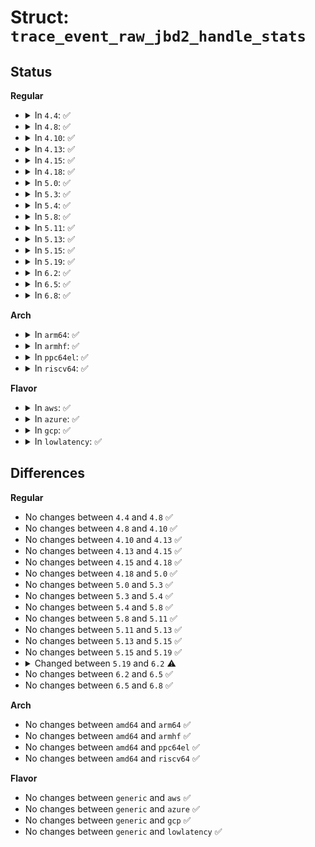 # Struct: <code>trace_event_raw_jbd2_handle_stats</code>

## Status
<b>Regular</b>
<ul>
<li>
<details>
<summary>In <code>4.4</code>: ✅</summary>

```c
struct trace_event_raw_jbd2_handle_stats {
    struct trace_entry ent;
    dev_t dev;
    long unsigned int tid;
    unsigned int type;
    unsigned int line_no;
    int interval;
    int sync;
    int requested_blocks;
    int dirtied_blocks;
    char __data[0];
};
```
</details>
</li>
<li>
<details>
<summary>In <code>4.8</code>: ✅</summary>

```c
struct trace_event_raw_jbd2_handle_stats {
    struct trace_entry ent;
    dev_t dev;
    long unsigned int tid;
    unsigned int type;
    unsigned int line_no;
    int interval;
    int sync;
    int requested_blocks;
    int dirtied_blocks;
    char __data[0];
};
```
</details>
</li>
<li>
<details>
<summary>In <code>4.10</code>: ✅</summary>

```c
struct trace_event_raw_jbd2_handle_stats {
    struct trace_entry ent;
    dev_t dev;
    long unsigned int tid;
    unsigned int type;
    unsigned int line_no;
    int interval;
    int sync;
    int requested_blocks;
    int dirtied_blocks;
    char __data[0];
};
```
</details>
</li>
<li>
<details>
<summary>In <code>4.13</code>: ✅</summary>

```c
struct trace_event_raw_jbd2_handle_stats {
    struct trace_entry ent;
    dev_t dev;
    long unsigned int tid;
    unsigned int type;
    unsigned int line_no;
    int interval;
    int sync;
    int requested_blocks;
    int dirtied_blocks;
    char __data[0];
};
```
</details>
</li>
<li>
<details>
<summary>In <code>4.15</code>: ✅</summary>

```c
struct trace_event_raw_jbd2_handle_stats {
    struct trace_entry ent;
    dev_t dev;
    long unsigned int tid;
    unsigned int type;
    unsigned int line_no;
    int interval;
    int sync;
    int requested_blocks;
    int dirtied_blocks;
    char __data[0];
};
```
</details>
</li>
<li>
<details>
<summary>In <code>4.18</code>: ✅</summary>

```c
struct trace_event_raw_jbd2_handle_stats {
    struct trace_entry ent;
    dev_t dev;
    long unsigned int tid;
    unsigned int type;
    unsigned int line_no;
    int interval;
    int sync;
    int requested_blocks;
    int dirtied_blocks;
    char __data[0];
};
```
</details>
</li>
<li>
<details>
<summary>In <code>5.0</code>: ✅</summary>

```c
struct trace_event_raw_jbd2_handle_stats {
    struct trace_entry ent;
    dev_t dev;
    long unsigned int tid;
    unsigned int type;
    unsigned int line_no;
    int interval;
    int sync;
    int requested_blocks;
    int dirtied_blocks;
    char __data[0];
};
```
</details>
</li>
<li>
<details>
<summary>In <code>5.3</code>: ✅</summary>

```c
struct trace_event_raw_jbd2_handle_stats {
    struct trace_entry ent;
    dev_t dev;
    long unsigned int tid;
    unsigned int type;
    unsigned int line_no;
    int interval;
    int sync;
    int requested_blocks;
    int dirtied_blocks;
    char __data[0];
};
```
</details>
</li>
<li>
<details>
<summary>In <code>5.4</code>: ✅</summary>

```c
struct trace_event_raw_jbd2_handle_stats {
    struct trace_entry ent;
    dev_t dev;
    long unsigned int tid;
    unsigned int type;
    unsigned int line_no;
    int interval;
    int sync;
    int requested_blocks;
    int dirtied_blocks;
    char __data[0];
};
```
</details>
</li>
<li>
<details>
<summary>In <code>5.8</code>: ✅</summary>

```c
struct trace_event_raw_jbd2_handle_stats {
    struct trace_entry ent;
    dev_t dev;
    long unsigned int tid;
    unsigned int type;
    unsigned int line_no;
    int interval;
    int sync;
    int requested_blocks;
    int dirtied_blocks;
    char __data[0];
};
```
</details>
</li>
<li>
<details>
<summary>In <code>5.11</code>: ✅</summary>

```c
struct trace_event_raw_jbd2_handle_stats {
    struct trace_entry ent;
    dev_t dev;
    long unsigned int tid;
    unsigned int type;
    unsigned int line_no;
    int interval;
    int sync;
    int requested_blocks;
    int dirtied_blocks;
    char __data[0];
};
```
</details>
</li>
<li>
<details>
<summary>In <code>5.13</code>: ✅</summary>

```c
struct trace_event_raw_jbd2_handle_stats {
    struct trace_entry ent;
    dev_t dev;
    long unsigned int tid;
    unsigned int type;
    unsigned int line_no;
    int interval;
    int sync;
    int requested_blocks;
    int dirtied_blocks;
    char __data[0];
};
```
</details>
</li>
<li>
<details>
<summary>In <code>5.15</code>: ✅</summary>

```c
struct trace_event_raw_jbd2_handle_stats {
    struct trace_entry ent;
    dev_t dev;
    long unsigned int tid;
    unsigned int type;
    unsigned int line_no;
    int interval;
    int sync;
    int requested_blocks;
    int dirtied_blocks;
    char __data[0];
};
```
</details>
</li>
<li>
<details>
<summary>In <code>5.19</code>: ✅</summary>

```c
struct trace_event_raw_jbd2_handle_stats {
    struct trace_entry ent;
    dev_t dev;
    long unsigned int tid;
    unsigned int type;
    unsigned int line_no;
    int interval;
    int sync;
    int requested_blocks;
    int dirtied_blocks;
    char __data[0];
};
```
</details>
</li>
<li>
<details>
<summary>In <code>6.2</code>: ✅</summary>

```c
struct trace_event_raw_jbd2_handle_stats {
    struct trace_entry ent;
    dev_t dev;
    tid_t tid;
    unsigned int type;
    unsigned int line_no;
    int interval;
    int sync;
    int requested_blocks;
    int dirtied_blocks;
    char __data[0];
};
```
</details>
</li>
<li>
<details>
<summary>In <code>6.5</code>: ✅</summary>

```c
struct trace_event_raw_jbd2_handle_stats {
    struct trace_entry ent;
    dev_t dev;
    tid_t tid;
    unsigned int type;
    unsigned int line_no;
    int interval;
    int sync;
    int requested_blocks;
    int dirtied_blocks;
    char __data[0];
};
```
</details>
</li>
<li>
<details>
<summary>In <code>6.8</code>: ✅</summary>

```c
struct trace_event_raw_jbd2_handle_stats {
    struct trace_entry ent;
    dev_t dev;
    tid_t tid;
    unsigned int type;
    unsigned int line_no;
    int interval;
    int sync;
    int requested_blocks;
    int dirtied_blocks;
    char __data[0];
};
```
</details>
</li>
</ul>
<b>Arch</b>
<ul>
<li>
<details>
<summary>In <code>arm64</code>: ✅</summary>

```c
struct trace_event_raw_jbd2_handle_stats {
    struct trace_entry ent;
    dev_t dev;
    long unsigned int tid;
    unsigned int type;
    unsigned int line_no;
    int interval;
    int sync;
    int requested_blocks;
    int dirtied_blocks;
    char __data[0];
};
```
</details>
</li>
<li>
<details>
<summary>In <code>armhf</code>: ✅</summary>

```c
struct trace_event_raw_jbd2_handle_stats {
    struct trace_entry ent;
    dev_t dev;
    long unsigned int tid;
    unsigned int type;
    unsigned int line_no;
    int interval;
    int sync;
    int requested_blocks;
    int dirtied_blocks;
    char __data[0];
};
```
</details>
</li>
<li>
<details>
<summary>In <code>ppc64el</code>: ✅</summary>

```c
struct trace_event_raw_jbd2_handle_stats {
    struct trace_entry ent;
    dev_t dev;
    long unsigned int tid;
    unsigned int type;
    unsigned int line_no;
    int interval;
    int sync;
    int requested_blocks;
    int dirtied_blocks;
    char __data[0];
};
```
</details>
</li>
<li>
<details>
<summary>In <code>riscv64</code>: ✅</summary>

```c
struct trace_event_raw_jbd2_handle_stats {
    struct trace_entry ent;
    dev_t dev;
    long unsigned int tid;
    unsigned int type;
    unsigned int line_no;
    int interval;
    int sync;
    int requested_blocks;
    int dirtied_blocks;
    char __data[0];
};
```
</details>
</li>
</ul>
<b>Flavor</b>
<ul>
<li>
<details>
<summary>In <code>aws</code>: ✅</summary>

```c
struct trace_event_raw_jbd2_handle_stats {
    struct trace_entry ent;
    dev_t dev;
    long unsigned int tid;
    unsigned int type;
    unsigned int line_no;
    int interval;
    int sync;
    int requested_blocks;
    int dirtied_blocks;
    char __data[0];
};
```
</details>
</li>
<li>
<details>
<summary>In <code>azure</code>: ✅</summary>

```c
struct trace_event_raw_jbd2_handle_stats {
    struct trace_entry ent;
    dev_t dev;
    long unsigned int tid;
    unsigned int type;
    unsigned int line_no;
    int interval;
    int sync;
    int requested_blocks;
    int dirtied_blocks;
    char __data[0];
};
```
</details>
</li>
<li>
<details>
<summary>In <code>gcp</code>: ✅</summary>

```c
struct trace_event_raw_jbd2_handle_stats {
    struct trace_entry ent;
    dev_t dev;
    long unsigned int tid;
    unsigned int type;
    unsigned int line_no;
    int interval;
    int sync;
    int requested_blocks;
    int dirtied_blocks;
    char __data[0];
};
```
</details>
</li>
<li>
<details>
<summary>In <code>lowlatency</code>: ✅</summary>

```c
struct trace_event_raw_jbd2_handle_stats {
    struct trace_entry ent;
    dev_t dev;
    long unsigned int tid;
    unsigned int type;
    unsigned int line_no;
    int interval;
    int sync;
    int requested_blocks;
    int dirtied_blocks;
    char __data[0];
};
```
</details>
</li>
</ul>

## Differences
<b>Regular</b>
<ul>
<li>
No changes between <code>4.4</code> and <code>4.8</code> ✅
</li>
<li>
No changes between <code>4.8</code> and <code>4.10</code> ✅
</li>
<li>
No changes between <code>4.10</code> and <code>4.13</code> ✅
</li>
<li>
No changes between <code>4.13</code> and <code>4.15</code> ✅
</li>
<li>
No changes between <code>4.15</code> and <code>4.18</code> ✅
</li>
<li>
No changes between <code>4.18</code> and <code>5.0</code> ✅
</li>
<li>
No changes between <code>5.0</code> and <code>5.3</code> ✅
</li>
<li>
No changes between <code>5.3</code> and <code>5.4</code> ✅
</li>
<li>
No changes between <code>5.4</code> and <code>5.8</code> ✅
</li>
<li>
No changes between <code>5.8</code> and <code>5.11</code> ✅
</li>
<li>
No changes between <code>5.11</code> and <code>5.13</code> ✅
</li>
<li>
No changes between <code>5.13</code> and <code>5.15</code> ✅
</li>
<li>
No changes between <code>5.15</code> and <code>5.19</code> ✅
</li>
<li>
<details>
<summary>Changed between <code>5.19</code> and <code>6.2</code> ⚠️</summary>
<ul>
<li>
<b>Field type changed. </b>
<code>long unsigned int tid</code> ➡️ <code>tid_t tid</code>
</li>
</ul>
</details>
</li>
<li>
No changes between <code>6.2</code> and <code>6.5</code> ✅
</li>
<li>
No changes between <code>6.5</code> and <code>6.8</code> ✅
</li>
</ul>
<b>Arch</b>
<ul>
<li>
No changes between <code>amd64</code> and <code>arm64</code> ✅
</li>
<li>
No changes between <code>amd64</code> and <code>armhf</code> ✅
</li>
<li>
No changes between <code>amd64</code> and <code>ppc64el</code> ✅
</li>
<li>
No changes between <code>amd64</code> and <code>riscv64</code> ✅
</li>
</ul>
<b>Flavor</b>
<ul>
<li>
No changes between <code>generic</code> and <code>aws</code> ✅
</li>
<li>
No changes between <code>generic</code> and <code>azure</code> ✅
</li>
<li>
No changes between <code>generic</code> and <code>gcp</code> ✅
</li>
<li>
No changes between <code>generic</code> and <code>lowlatency</code> ✅
</li>
</ul>
